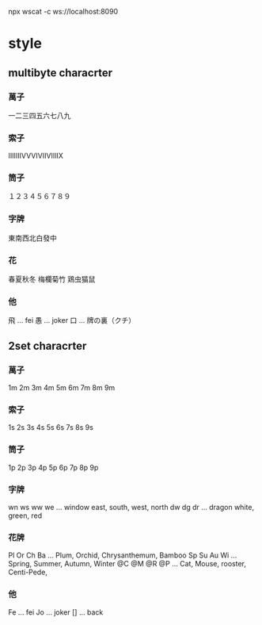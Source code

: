 npx wscat -c ws://localhost:8090

# style 
## multibyte characrter 

### 萬子
一二三四五六七八九

### 索子
ⅠⅡⅢⅣⅤⅥⅦⅧⅨ

### 筒子
１２３４５６７８９

### 字牌
東南西北白發中

### 花
春夏秋冬 
梅欄菊竹
鶏虫猫鼠

### 他
飛 ... fei
愚 ... joker
口 ... 牌の裏（クチ）

## 2set characrter

### 萬子
1m 2m 3m 4m 5m 6m 7m 8m 9m

### 索子
1s 2s 3s 4s 5s 6s 7s 8s 9s

### 筒子
1p 2p 3p 4p 5p 6p 7p 8p 9p

### 字牌
wn ws ww we ... window east, south, west, north 
dw dg dr ... dragon white, green, red

### 花牌
Pl Or Ch Ba ... Plum, Orchid, Chrysanthemum, Bamboo
Sp Su Au Wi ... Spring, Summer, Autumn, Winter
@C @M @R @P ... Cat, Mouse, rooster, Centi-Pede,

### 他
Fe ... fei
Jo ... joker
[] ... back
